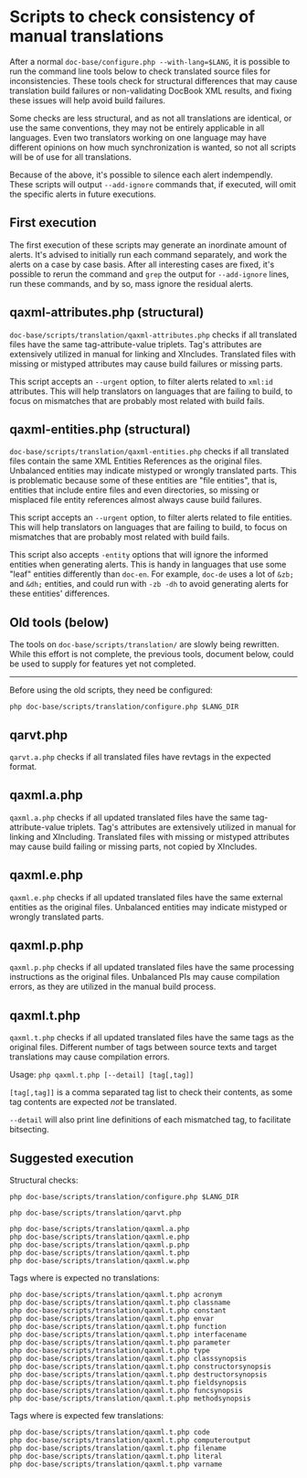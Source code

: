 # Scripts to check consistency of manual translations

After a normal `doc-base/configure.php --with-lang=$LANG`, it is possible to
run the command line tools below to check translated source files
for inconsistencies. These tools check for structural differences
that may cause translation build failures or non-validating DocBook XML
results, and fixing these issues will help avoid build failures.

Some checks are less structural, and as not all translations are identical,
or use the same conventions, they may not be entirely applicable in all
languages. Even two translators working on one language may have different
opinions on how much synchronization is wanted, so not all scripts will be of
use for all translations.

Because of the above, it's possible to silence each alert indempendly. These
scripts will output `--add-ignore` commands that, if executed, will omit the
specific alerts in future executions.

## First execution

The first execution of these scripts may generate an inordinate amount of
alerts. It's advised to initially run each command separately, and work the
alerts on a case by case basis. After all interesting cases are fixed,
it's possible to rerun the command and `grep` the output for `--add-ignore`
lines, run these commands, and by so, mass ignore the residual alerts.

## qaxml-attributes.php (structural)

`doc-base/scripts/translation/qaxml-attributes.php` checks if all translated
files have the same tag-attribute-value triplets. Tag's attributes are
extensively utilized in manual for linking and XIncludes. Translated files
with missing or mistyped attributes may cause build failures or missing parts.

This script accepts an `--urgent` option, to filter alerts related to `xml:id`
attributes. This will help translators on languages that are failing to build,
to focus on mismatches that are probably most related with build fails.

## qaxml-entities.php (structural)

`doc-base/scripts/translation/qaxml-entities.php` checks if all translated
files contain the same XML Entities References as the original files.
Unbalanced entities may indicate mistyped or wrongly translated parts. This
is problematic because some of these entities are "file
entities", that is, entities that include entire files and even directories,
so missing or misplaced file entity references almost always cause build
failures.

This script accepts an `--urgent` option, to filter alerts related to file
entities. This will help translators on languages that are failing to build,
to focus on mismatches that are probably most related with build fails.

This script also accepts `-entity` options that will ignore the informed
entities when generating alerts. This is handy in languages that use some
"leaf" entities differently than `doc-en`. For example, `doc-de` uses a lot of
`&zb;` and `&dh;` entities, and could run with `-zb -dh` to avoid generating
alerts for these entities' differences.

## Old tools (below)

The tools on `doc-base/scripts/translation/` are slowly being rewritten. While
this effort is not complete, the previous tools, document below, could be used
to supply for features yet not completed.

---

Before using the old scripts, they need be configured:
```
php doc-base/scripts/translation/configure.php $LANG_DIR
```

## qarvt.php

`qarvt.a.php` checks if all translated files have revtags in the
expected format.

## qaxml.a.php

`qaxml.a.php` checks if all updated translated files have
the same tag-attribute-value triplets. Tag's attributes are extensively
utilized in manual for linking and XIncluding. Translated files with
missing or mistyped attributes may cause build failing or missing
parts, not copied by XIncludes.

## qaxml.e.php

`qaxml.e.php` checks if all updated translated files have
the same external entities as the original files. Unbalanced entities
may indicate mistyped or wrongly translated parts.

## qaxml.p.php

`qaxml.p.php` checks if all updated translated files have
the same processing instructions as the original files. Unbalanced PIs
may cause compilation errors, as they are utilized in the manual build
process.

## qaxml.t.php

`qaxml.t.php` checks if all updated translated files have
the same tags as the original files. Different number of tags between
source texts and target translations may cause compilation errors.

Usage: `php qaxml.t.php [--detail] [tag[,tag]]`

`[tag[,tag]]` is a comma separated tag list to check their
contents, as some tag contents are expected *not* be translated.

`--detail` will also print line definitions of each mismatched tag,
to facilitate bitsecting.

## Suggested execution

Structural checks:

```
php doc-base/scripts/translation/configure.php $LANG_DIR

php doc-base/scripts/translation/qarvt.php

php doc-base/scripts/translation/qaxml.a.php
php doc-base/scripts/translation/qaxml.e.php
php doc-base/scripts/translation/qaxml.p.php
php doc-base/scripts/translation/qaxml.t.php
php doc-base/scripts/translation/qaxml.w.php
```
Tags where is expected no translations:
```
php doc-base/scripts/translation/qaxml.t.php acronym
php doc-base/scripts/translation/qaxml.t.php classname
php doc-base/scripts/translation/qaxml.t.php constant
php doc-base/scripts/translation/qaxml.t.php envar
php doc-base/scripts/translation/qaxml.t.php function
php doc-base/scripts/translation/qaxml.t.php interfacename
php doc-base/scripts/translation/qaxml.t.php parameter
php doc-base/scripts/translation/qaxml.t.php type
php doc-base/scripts/translation/qaxml.t.php classsynopsis
php doc-base/scripts/translation/qaxml.t.php constructorsynopsis
php doc-base/scripts/translation/qaxml.t.php destructorsynopsis
php doc-base/scripts/translation/qaxml.t.php fieldsynopsis
php doc-base/scripts/translation/qaxml.t.php funcsynopsis
php doc-base/scripts/translation/qaxml.t.php methodsynopsis
```
Tags where is expected few translations:
```
php doc-base/scripts/translation/qaxml.t.php code
php doc-base/scripts/translation/qaxml.t.php computeroutput
php doc-base/scripts/translation/qaxml.t.php filename
php doc-base/scripts/translation/qaxml.t.php literal
php doc-base/scripts/translation/qaxml.t.php varname
```
